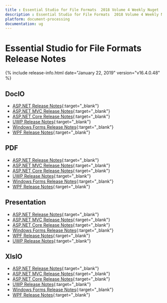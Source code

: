 ```yaml
---
title : Essential Studio for File Formats  2018 Volume 4 Weekly Nuget  Release Notes  
description : Essential Studio for File Formats  2018 Volume 4 Weekly Nuget  Release Notes  
platform: document-processing
documentation: ug
---
```


# Essential Studio for File Formats  Release Notes  

{% include release-info.html date="January 22, 2019"  version="v16.4.0.48" %} 

## DocIO

* [ASP.NET Release Notes](/aspnet/release-notes/v16.4.0.48?type=all#docio){:target="_blank"}
* [ASP.NET MVC Release Notes](/aspnetmvc/release-notes/v16.4.0.48?type=all#docio){:target="_blank"}
* [ASP.NET Core Release Notes](/aspnet-core/release-notes/v16.4.0.48?type=all#docio){:target="_blank"}
* [UWP Release Notes](/uwp/release-notes/v16.4.0.48?type=all#docio){:target="_blank"}
* [Windows Forms Release Notes](/windowsforms/release-notes/v16.4.0.48?type=all#docio){:target="_blank"}
* [WPF Release Notes](/wpf/release-notes/v16.4.0.48?type=all#docio){:target="_blank"}


## PDF

* [ASP.NET Release Notes](/aspnet/release-notes/v16.4.0.48?type=all#pdf){:target="_blank"}
* [ASP.NET MVC Release Notes](/aspnetmvc/release-notes/v16.4.0.48?type=all#pdf){:target="_blank"}
* [ASP.NET Core Release Notes](/aspnet-core/release-notes/v16.4.0.48?type=all#pdf){:target="_blank"}
* [UWP Release Notes](/uwp/release-notes/v16.4.0.48?type=all#pdf){:target="_blank"}
* [Windows Forms Release Notes](/windowsforms/release-notes/v16.4.0.48?type=all#pdf){:target="_blank"}
* [WPF Release Notes](/wpf/release-notes/v16.4.0.48?type=all#pdf){:target="_blank"}


## Presentation

* [ASP.NET Release Notes](/aspnet/release-notes/v16.4.0.48?type=all#presentation){:target="_blank"}
* [ASP.NET MVC Release Notes](/aspnetmvc/release-notes/v16.4.0.48?type=all#presentation){:target="_blank"}
* [ASP.NET Core Release Notes](/aspnet-core/release-notes/v16.4.0.48?type=all#presentation){:target="_blank"}
* [Windows Forms Release Notes](/windowsforms/release-notes/v16.4.0.48?type=all#presentation){:target="_blank"}
* [WPF Release Notes](/wpf/release-notes/v16.4.0.48?type=all#presentation){:target="_blank"}
* [UWP Release Notes](/uwp/release-notes/v16.4.0.48?type=all#presentation){:target="_blank"}


## XlsIO

* [ASP.NET Release Notes](/aspnet/release-notes/v16.4.0.48?type=all#xlsio){:target="_blank"}
* [ASP.NET MVC Release Notes](/aspnetmvc/release-notes/v16.4.0.48?type=all#xlsio){:target="_blank"}
* [ASP.NET Core Release Notes](/aspnet-core/release-notes/v16.4.0.48?type=all#xlsio){:target="_blank"}
* [UWP Release Notes](/uwp/release-notes/v16.4.0.48?type=all#xlsio){:target="_blank"}
* [Windows Forms Release Notes](/windowsforms/release-notes/v16.4.0.48?type=all#xlsio){:target="_blank"}
* [WPF Release Notes](/wpf/release-notes/v16.4.0.48?type=all#xlsio){:target="_blank"}